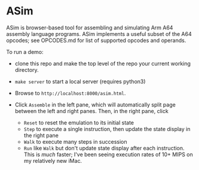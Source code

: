 # ASim

ASim is browser-based tool for assembling and simulating Arm A64 assembly
language programs.  ASim implements a useful subset of the A64 opcodes; see
OPCODES.md for list of supported opcodes and operands.

To run a demo:

* clone this repo and make the top level of the repo your current working directory.

* `make server` to start a local server (requires python3)

* Browse to `http://localhost:8000/asim.html`.

* Click `Assemble` in the left pane, which will automatically split page between the left and right
panes.  Then, in the right pane, click

  - `Reset` to reset the emulation to its initial state
  - `Step` to execute a single instruction, then update the state display in the right pane
  - `Walk` to execute many steps in succession
  - `Run` like `Walk` but don't update state display after each instruction.  This is *much* faster;
     I've been seeing execution rates of 10+ MIPS on my relatively new iMac.

